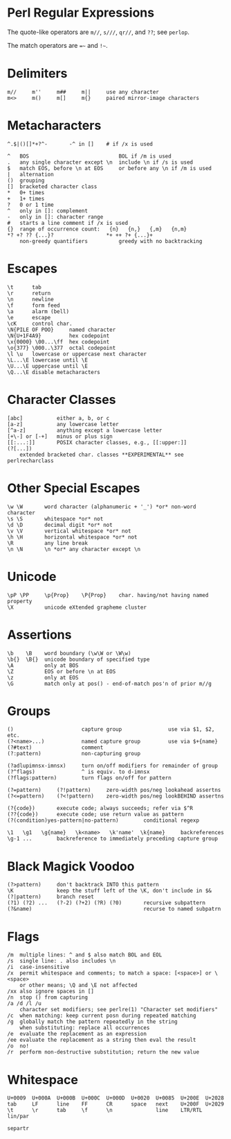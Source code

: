 # Perl Regular Expressions

The quote-like operators are `m//`, `s///`, `qr//`, and `??`; see `perlop`.

The match operators are `=~` and `!~`.

# Delimiters

    m//     m''     m##     m||     use any character
    m<>     m()     m[]     m{}     paired mirror-image characters

# Metacharacters

    ^.$|()[]*+?^-       -^ in []    # if /x is used

    ^   BOS                             BOL if /m is used
    .   any single character except \n  include \n if /s is used
    $   match EOS, before \n at EOS     or before any \n if /m is used
    |   alternation
    ()  grouping
    []  bracketed character class
    *   0+ times
    +   1+ times
    ?   0 or 1 time
    ^   only in []: complement
    -   only in []: character range
    #   starts a line comment if /x is used
    {}  range of occurrence count:   {n}   {n,}   {,m}   {n,m}
    *? +? ?? {...}?                 *+ ++ ?+ {...}+
        non-greedy quantifiers          greedy with no backtracking

# Escapes

    \t      tab
    \r      return
    \n      newline
    \f      form feed
    \a      alarm (bell)
    \e      escape
    \cK     control char.
    \N{PILE OF POO}     named character
    \N{U+1F4A9}         hex codepoint
    \x{0000} \00...\ff  hex codepoint
    \o{377} \000..\377  octal codepoint
    \l \u   lowercase or uppercase next character
    \L...\E lowercase until \E
    \U...\E uppercase until \E
    \Q...\E disable metacharacters

# Character Classes

    [abc]           either a, b, or c
    [a-z]           any lowercase letter
    [^a-z]          anything except a lowercase letter
    [+\-] or [-+]   minus or plus sign
    [[:...:]]       POSIX character classes, e.g., [[:upper:]]
    (?[...])
        extended bracketed char. classes **EXPERIMENTAL** see perlrecharclass
    
# Other Special Escapes
    
    \w \W       word character (alphanumeric + '_') *or* non-word character
    \s \S       whitespace *or* not
    \d \D       decimal digit *or* not
    \v \V       vertical whitespace *or* not
    \h \H       horizontal whitespace *or* not
    \R          any line break
    \n \N       \n *or* any character except \n

# Unicode
    
    \pP \PP     \p{Prop}    \P{Prop}    char. having/not having named property
    \X          unicode eXtended grapheme cluster
    

# Assertions

    \b    \B    word boundary (\w\W or \W\w)
    \b{}  \B{}  unicode boundary of specified type
    \A          only at BOS
    \Z          EOS or before \n at EOS
    \z          only at EOS
    \G          match only at pos() - end-of-match pos'n of prior m//g

# Groups

    ()                      capture group               use via $1, $2, etc.
    (?<name>...)            named capture group         use via $+{name}
    (?#text)                comment
    (?:pattern)             non-capturing group

    (?adlupimnsx-imnsx)     turn on/off modifiers for remainder of group
    (?^flags)               ^ is equiv. to d-imnsx
    (?flags:pattern)        turn flags on/off for pattern
    
    (?=pattern)     (?!pattern)     zero-width pos/neg lookahead assertns
    (?<=pattern)    (?<!pattern)    zero-width pos/neg lookBEHIND assertns

    (?{code})       execute code; always succeeds; refer via $^R
    (??{code})      execute code; use return value as pattern
    (?(condition)yes-pattern|no-pattern)        conditional regexp
    
    \1   \g1   \g{name}   \k<name>   \k'name'  \k{name}     backreferences
    \g-1 ...        backreference to immediately preceding capture group
    
# Black Magick Voodoo
    
    (?>pattern)     don't backtrack INTO this pattern
    \K              keep the stuff left of the \K, don't include in $&
    (?|pattern)     branch reset
    (?1) (?2) ...   (?-2) (?+2) (?R) (?0)       recursive subpattern
    (?&name)                                    recurse to named subpatrn

# Flags

    /m  multiple lines: ^ and $ also match BOL and EOL
    /s  single line: . also includes \n
    /i  case-insensitive
    /x  permit whitespace and comments; to match a space: [<space>] or \<space>
        or other means; \Q and \E not affected
    /xx also ignore spaces in []
    /n  stop () from capturing
    /a /d /l /u
        character set modifiers; see perlre(1) "Character set modifiers"
    /c  when matching: keep current posn during repeated matching
    /g  globally match the pattern repeatedly in the string
        when substituting: replace all occurrences
    /e  evaluate the replacement as an expression
    /ee evaluate the replacement as a string then eval the result
    /o  no!
    /r  perform non-destructive substitution; return the new value

# Whitespace

    U+0009  U+000A  U+000B  U+000C  U+000D  U+0020  U+0085  U+200E  U+2028
    tab     LF      line    FF      CR      space   next    U+200F  U+2029
    \t      \r      tab     \f      \n              line    LTR/RTL lin/par
                                                                    separtr

                                                     
